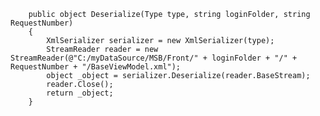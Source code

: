         public object Deserialize(Type type, string loginFolder, string RequestNumber)
        {
            XmlSerializer serializer = new XmlSerializer(type);
            StreamReader reader = new StreamReader(@"C:/myDataSource/MSB/Front/" + loginFolder + "/" + RequestNumber + "/BaseViewModel.xml");
            object _object = serializer.Deserialize(reader.BaseStream);
            reader.Close();
            return _object;
        }
